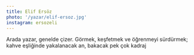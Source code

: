 ```yaml
---
title: Elif Ersöz
photo: '/yazar/elif-ersoz.jpg'
instagram: ersozeli
---
```

Arada yazar, genelde çizer. Görmek, keşfetmek ve öğrenmeyi sürdürmek; kahve eşliğinde yakalanacak an, bakacak pek çok kadraj
